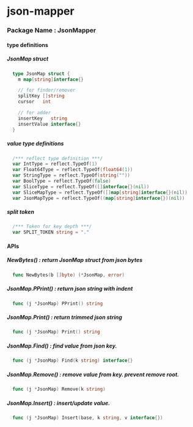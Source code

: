 # json-mapper

### Package Name : JsonMapper

#### type definitions
##### JsonMap struct
```go
  type JsonMap struct {
    m map[string]interface{}

    // for finder/remover
    splitKey []string
    cursor   int

    // for adder
    insertKey   string
    insertValue interface{}
  }
```
  
##### value type definitions
```go
  /*** reflect type definition ***/
  var IntType = reflect.TypeOf(1)
  var Float64Type = reflect.TypeOf(float64(1))
  var StringType = reflect.TypeOf(string(""))
  var BoolType = reflect.TypeOf(false)
  var SliceType = reflect.TypeOf([]interface{}(nil))
  var SliceMapType = reflect.TypeOf([]map[string]interface{}(nil))
  var JsonMapType = reflect.TypeOf((map[string]interface{})(nil))
```

##### split token
```go
  /*** Token for key depth ***/
  var SPLIT_TOKEN string = "."
```
  
#### APIs
##### NewBytes() : return JsonMap struct from json bytes
```go
  func NewBytes(b []byte) (*JsonMap, error)
```

##### JsonMap.PPrint() : return json string with indent
```go
  func (j *JsonMap) PPrint() string
```

##### JsonMap.Print() : return trimmed json string 
```go
  func (j *JsonMap) Print() string
```

##### JsonMap.Find() : find value from json key.
```go
  func (j *JsonMap) Find(k string) interface{}
```

##### JsonMap.Remove() : remove value from key. prevent remove root.
```go
  func (j *JsonMap) Remove(k string)
```
	
##### JsonMap.Insert() : insert/update value.
```go
  func (j *JsonMap) Insert(base, k string, v interface{})
```
